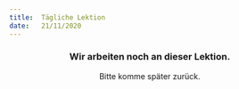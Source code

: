 ```yaml
---
title:  Tägliche Lektion
date:   21/11/2020
---
```


### <center>Wir arbeiten noch an dieser Lektion.</center>
<center>Bitte komme später zurück.</center>